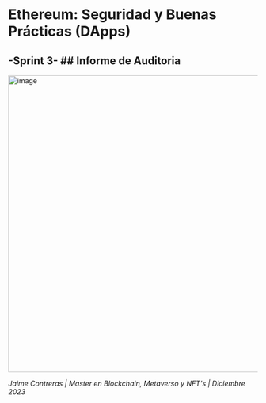 # Ethereum: Seguridad y Buenas Prácticas (DApps)
## -Sprint 3- ## Informe de Auditoria

<img width="600" alt="image" src="https://github.com/jcontrerasd/Vulnerabilidades-Smart-Contract/assets/27821228/ed857d84-778a-4ec6-967d-9f506d518966">

  _Jaime Contreras | Master en Blockchain, Metaverso y NFT's | Diciembre 2023_

  
